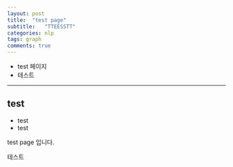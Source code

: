 ```yaml
---
layout: post
title:  "test page"
subtitle:   "TTEESSTT"
categories: nlp
tags: graph
comments: true
---
```


- test 페이지
- 테스트

---


## test

- test
- test

test page 입니다.

테스트